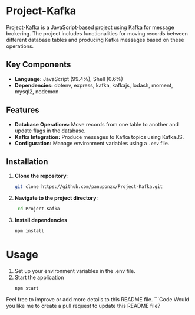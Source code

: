 # Project-Kafka

Project-Kafka is a JavaScript-based project using Kafka for message brokering. The project includes functionalities for moving records between different database tables and producing Kafka messages based on these operations.

## Key Components

- **Language:** JavaScript (99.4%), Shell (0.6%)
- **Dependencies:** dotenv, express, kafka, kafkajs, lodash, moment, mysql2, nodemon

## Features

- **Database Operations:** Move records from one table to another and update flags in the database.
- **Kafka Integration:** Produce messages to Kafka topics using KafkaJS.
- **Configuration:** Manage environment variables using a `.env` file.

## Installation

1. **Clone the repository**:
   ```sh
   git clone https://github.com/panuponzx/Project-Kafka.git
2. **Navigate to the project directory**:
   ```sh
    cd Project-Kafka
3. **Install dependencies**
   ```sh
   npm install

# Usage
 1. Set up your environment variables in the .env file.
 2. Start the application
    ```sh
    npm start

  Feel free to improve or add more details to this README file.
    ```Code
    Would you like me to create a pull request to update this README file?
